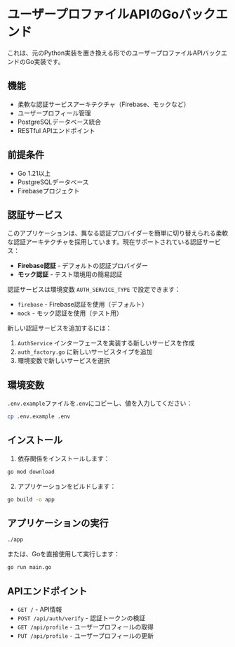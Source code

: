 # ユーザープロファイルAPIのGoバックエンド

これは、元のPython実装を置き換える形でのユーザープロファイルAPIバックエンドのGo実装です。

## 機能

- 柔軟な認証サービスアーキテクチャ（Firebase、モックなど）
- ユーザープロフィール管理
- PostgreSQLデータベース統合
- RESTful APIエンドポイント

## 前提条件

- Go 1.21以上
- PostgreSQLデータベース
- Firebaseプロジェクト

## 認証サービス

このアプリケーションは、異なる認証プロバイダーを簡単に切り替えられる柔軟な認証アーキテクチャを採用しています。現在サポートされている認証サービス：

- **Firebase認証** - デフォルトの認証プロバイダー
- **モック認証** - テスト環境用の簡易認証

認証サービスは環境変数 `AUTH_SERVICE_TYPE` で設定できます：
- `firebase` - Firebase認証を使用（デフォルト）
- `mock` - モック認証を使用（テスト用）

新しい認証サービスを追加するには：
1. `AuthService` インターフェースを実装する新しいサービスを作成
2. `auth_factory.go` に新しいサービスタイプを追加
3. 環境変数で新しいサービスを選択

## 環境変数

`.env.example`ファイルを`.env`にコピーし、値を入力してください：

```bash
cp .env.example .env
```

## インストール

1. 依存関係をインストールします：

```bash
go mod download
```

2. アプリケーションをビルドします：

```bash
go build -o app
```

## アプリケーションの実行

```bash
./app
```

または、Goを直接使用して実行します：

```bash
go run main.go
```

## APIエンドポイント

- `GET /` - API情報
- `POST /api/auth/verify` - 認証トークンの検証
- `GET /api/profile` - ユーザープロフィールの取得
- `PUT /api/profile` - ユーザープロフィールの更新
